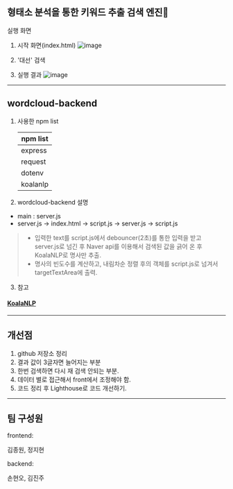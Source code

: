 ## 형태소 분석을 통한 키워드 추출 검색 엔진🚀

실행 화면

1. 시작 화면(index.html)
   ![image](https://user-images.githubusercontent.com/26592315/155640962-74394f1f-c278-414b-b85c-7a9d6d296fef.png)

2. '대선' 검색

3. 실행 결과
   ![image](https://user-images.githubusercontent.com/26592315/155640999-d3ac879e-6ebe-49ac-af95-19b2d7154004.png)

---

## wordcloud-backend

1. 사용한 npm list

   | npm list |
   | -------- |
   | express  |
   | request  |
   | dotenv   |
   | koalanlp |

2. wordcloud-backend 설명

- main : server.js
- server.js -> index.html -> script.js -> server.js -> script.js

> - 입력한 text를 script.js에서 debouncer(2초)를 통한 입력을 받고 server.js로 넘긴 후 Naver api를 이용해서 검색된 값을 긁어 온 후 KoalaNLP로 명사만 추출.
> - 명사의 빈도수를 계산하고, 내림차순 정렬 후의 객체를 script.js로 넘겨서 targetTextArea에 출력.

3. 참고

#### [KoalaNLP](https://github.com/koalanlp/nodejs-support)

---

## 개선점

1. github 저장소 정리
2. 결과 값이 3글자면 늘어지는 부분
3. 한번 검색하면 다시 재 검색 안되는 부분.
4. 데이터 별로 접근해서 front에서 조정해야 함.
5. 코드 정리 후 Lighthouse로 코드 개선하기.

---

## 팀 구성원

frontend:

김종원, 정지현

backend:

손현오, 김진주
